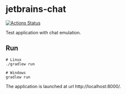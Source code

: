 # jetbrains-chat
[![Actions Status](https://github.com/sgrishchenko/jetbrains-chat/actions/workflows/main.yml/badge.svg)](https://github.com/sgrishchenko/jetbrains-chat/actions)

Test application with chat emulation.

## Run

```console
# Linux
./gradlew run

# Windows
gradlew run
```
The application is launched at url http://localhost:8000/.
